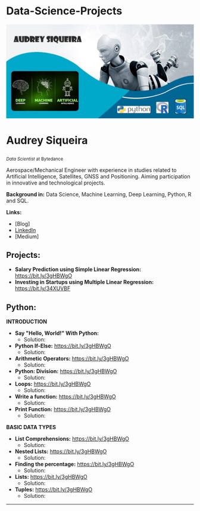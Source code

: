 # Data-Science-Projects

<p align="center">
  <img src="banner1.jpg" >
</p>

# Audrey Siqueira
<sub>*Data Scientist* at Bytedance </sub>

Aerospace/Mechanical Engineer with experience in studies related to Artificial Intelligence, Satellites, GNSS and Positioning.
Aiming participation in innovative and technological projects. 

**Background in:** Data Science, Machine Learning, Deep Learning, Python, R and SQL. 
 
 **Links:**
* [Blog]
* [LinkedIn](https://www.linkedin.com/in/audrey-siqueira-b5341ba3/)
* [Medium]


## Projects:
* **Salary Prediction using Simple Linear Regression:** https://bit.ly/3gHBWgO
* **Investing in Startups using Multiple Linear Regression:** https://bit.ly/34XUVBF 


## Python:
**INTRODUCTION**
* **Say "Hello, World!" With Python:** 
  * Solution:
* **Python If-Else:** https://bit.ly/3gHBWgO
  * Solution:
* **Arithmetic Operators:** https://bit.ly/3gHBWgO
  * Solution:
* **Python: Division:** https://bit.ly/3gHBWgO
  * Solution:
* **Loops:** https://bit.ly/3gHBWgO
  * Solution:
* **Write a function:** https://bit.ly/3gHBWgO
  * Solution:
* **Print Function:** https://bit.ly/3gHBWgO
  * Solution:

**BASIC DATA TYPES**
* **List Comprehensions:** https://bit.ly/3gHBWgO
  * Solution:
* **Nested Lists:** https://bit.ly/3gHBWgO
  * Solution:
* **Finding the percentage:** https://bit.ly/3gHBWgO
  * Solution:
* **Lists:** https://bit.ly/3gHBWgO
  * Solution:
* **Tuples:** https://bit.ly/3gHBWgO
  * Solution:


---
